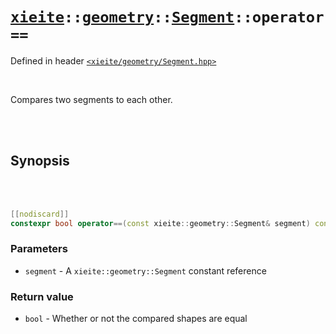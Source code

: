 # [`xieite`](../../../README.md)`::`[`geometry`](../../../docs/geometry.md)`::`[`Segment`](../../../docs/geoemtry/Segment.md)`::operator==`
Defined in header [`<xieite/geometry/Segment.hpp>`](../../../include/xieite/geometry/Segment.hpp)

<br/>

Compares two segments to each other.

<br/><br/>

## Synopsis

<br/><br/>

```cpp
[[nodiscard]]
constexpr bool operator==(const xieite::geometry::Segment& segment) const noexcept;
```
### Parameters
- `segment` - A `xieite::geometry::Segment` constant reference
### Return value
- `bool` - Whether or not the compared shapes are equal

